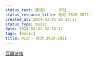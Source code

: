 ```yaml
---
status_text: 废话$      听过
status_resource_title: 蛙池 2020-2021
created_at: 2024-03-01 02:28:17
status_type: music
date: 2024-03-01 02:28:17
tags: [music]
title: 听过 - 蛙池 2020-2021
---
```

[豆瓣链接](https://music.douban.com/subject/36565650/)

